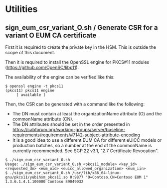 # Utilities

## sign_eum_csr_variant_O.sh / Generate CSR for a variant O EUM CA certificate 

First it is required to create the private key in the HSM. This is outside the scope of this document. 

Then it is required to install the OpenSSL engine for PKCS#11 modules (https://github.com/OpenSC/libp11).

The availability of the engine can be verified like this:

```
$ openssl engine -t pkcs11
(pkcs11) pkcs11 engine
     [ available ]
```

Then, the CSR can be generated with a command like the following:

* The DN must contain at least the organizationName attribute (O) and the commonName attribute (CN).
* The DN attributes should be set in the order presented in https://cabforum.org/working-groups/server/baseline-requirements/requirements/#7142-subject-attribute-encoding
* It is a good idea to use a different EUM CA for different eUICC models or production batches, so a number at the end of the commonName is currently recommended. See SGP.22 v3.1, "2.7 Certificate Revocation".

```
$ ./sign_eum_csr_variant_O.sh
Usage: ./sign_eum_csr_variant_O.sh <pkcs11_module> <key_id> <requested_dn> <eum_oid> <euicc_allowed_organization> <eum_iin>
$ ./sign_eum_csr_variant_O.sh /usr/lib/x86_64-linux-gnu/pkcs11/yubihsm_pkcs11.so 0:9877 "O=Contoso,CN=Contoso EUM 1" 1.3.6.1.4.1.100000 Contoso 89049032
```
